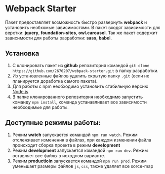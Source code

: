 # Webpack Starter
Пакет предоставляет возможность быстро развернуть **webpack** и установить необхомые зависимостями. В пакет входят зависимости для верстки: **jquery**, **foundation-sites**, **owl.carousel**. Так же пакет содержит зависимости для работы разработки:  **sass**, **babel**.

## Установка

1. С клонировать пакет из **github** репозитория командой `git clone https://github.com/2670207/webpack-starter.git` в папку разработки.
2. Из установленные файлов удалить скрытую папку `.git` (если не планируется доработка самого пакета).
3. Для работы с npm необходимо установить стабильную версию [Node.js]([https://nodejs.org/en/download/). 
4. В папке клонированного репозитория необходимо запустить команду `npm install`, команда устанавливает все зависимости необходимые для работы.

## Доступные режимы работы:
1. Режим **watch** запускается командой `npm run watch`. Режим отслеживает изменения в файлах, при каждом изменении файла происходит сборка проекта в режим **development**
2. Режим **development** запускается командой `npm run dev`. Режим оставляет все файлы в исходном варианте.
3. Режим **productioin** запускается командой  `npm run prod`. Режим уменьшает размеры файлов `js`, `css`, также удаляет все sorce-map
